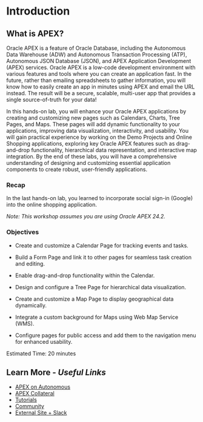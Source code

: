 # Introduction

## **What is APEX?**

Oracle APEX is a feature of Oracle Database, including the Autonomous Data Warehouse (ADW) and Autonomous Transaction Processing (ATP), Autonomous JSON Database (JSON), and APEX Application Development (APEX) services. Oracle APEX is a low-code development environment with various features and tools where you can create an application fast. In the future, rather than emailing spreadsheets to gather information, you will know how to easily create an app in minutes using APEX and email the URL instead. The result will be a secure, scalable, multi-user app that provides a single source-of-truth for your data!

In this hands-on lab, you will enhance your Oracle APEX applications by creating and customizing new pages such as Calendars, Charts, Tree Pages, and Maps. These pages will add dynamic functionality to your applications, improving data visualization, interactivity, and usability. You will gain practical experience by working on the Demo Projects and Online Shopping applications, exploring key Oracle APEX features such as drag-and-drop functionality, hierarchical data representation, and interactive map integration. By the end of these labs, you will have a comprehensive understanding of designing and customizing essential application components to create robust, user-friendly applications.

### Recap

In the last hands-on lab, you learned to incorporate social sign-in (Google) into the online shopping application.

*Note: This workshop assumes you are using Oracle APEX 24.2.*

### Objectives

- Create and customize a Calendar Page for tracking events and tasks.

- Build a Form Page and link it to other pages for seamless task creation and editing.

- Enable drag-and-drop functionality within the Calendar.

- Design and configure a Tree Page for hierarchical data visualization.

- Create and customize a Map Page to display geographical data dynamically.

- Integrate a custom background for Maps using Web Map Service (WMS).

- Configure pages for public access and add them to the navigation menu for enhanced usability.

Estimated Time: 20 minutes

## Learn More - *Useful Links*

- [APEX on Autonomous](https://apex.oracle.com/autonomous)
- [APEX Collateral](https://www.oracle.com/database/technologies/appdev/apex/collateral.html)
- [Tutorials](https://apex.oracle.com/en/learn/tutorials)
- [Community](https://apex.oracle.com/community)
- [External Site + Slack](http://apex.world)
